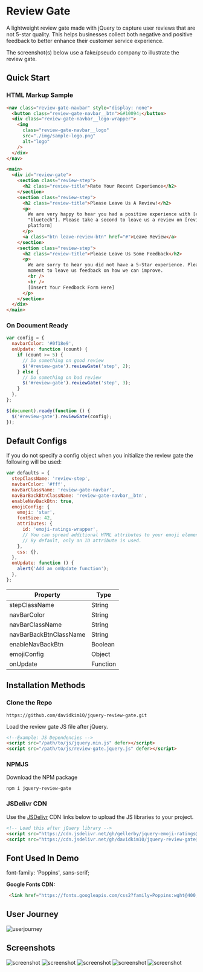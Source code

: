 # Review Gate

A lightweight review gate made with jQuery to capture user reviews that are not 5-star quality. This helps businesses collect both negative and positive feedback to better enhance their customer service experience.

The screenshot(s) below use a fake/pseudo company to illustrate the review gate.

## Quick Start

### HTML Markup Sample

```html
<nav class="review-gate-navbar" style="display: none">
  <button class="review-gate-navbar__btn">&#10094;</button>
  <div class="review-gate-navbar__logo-wrapper">
    <img
      class="review-gate-navbar__logo"
      src="./img/sample-logo.png"
      alt="logo"
    />
  </div>
</nav>

<main>
  <div id="review-gate">
    <section class="review-step">
      <h2 class="review-title">Rate Your Recent Experience</h2>
    </section>
    <section class="review-step">
      <h2 class="review-title">Please Leave Us A Review!</h2>
      <p>
        We are very happy to hear you had a positive experience with [ex:
        "bluetech"]. Please take a second to leave us a review on [review
        platform]
      </p>
      <a class="btn leave-review-btn" href="#">Leave Review</a>
    </section>
    <section class="review-step">
      <h2 class="review-title">Please Leave Us Some Feedback</h2>
      <p>
        We are sorry to hear you did not have a 5-Star experience. Please take a
        moment to leave us feedback on how we can improve.
        <br />
        <br />
        [Insert Your Feedback Form Here]
      </p>
    </section>
  </div>
</main>
```

### On Document Ready

```javascript
var config = {
  navbarColor: '#0f18e9',
  onUpdate: function (count) {
    if (count >= 5) {
      // Do something on good review
      $('#review-gate').reviewGate('step', 2);
    } else {
      // Do something on bad review
      $('#review-gate').reviewGate('step', 3);
    }
  },
};

$(document).ready(function () {
  $('#review-gate').reviewGate(config);
});
```

## Default Configs

If you do not specify a config object when you initialize the review gate the following will be used:

```javascript
var defaults = {
  stepClassName: 'review-step',
  navbarColor: '#fff',
  navBarClassName: 'review-gate-navbar',
  navBarBackBtnClassName: 'review-gate-navbar__btn',
  enableNavBackBtn: true,
  emojiConfig: {
    emoji: 'star',
    fontSize: 42,
    attributes: {
      id: 'emoji-ratings-wrapper',
      // You can spread additional HTML attributes to your emoji element wrapper.
      // By default, only an ID attribute is used.
    },
    css: {},
  },
  onUpdate: function () {
    alert('Add an onUpdate function');
  },
};
```

| Property               | Type     |
| ---------------------- | -------- |
| stepClassName          | String   |
| navBarColor            | String   |
| navBarClassName        | String   |
| navBarBackBtnClassName | String   |
| enableNavBackBtn       | Boolean  |
| emojiConfig            | Object   |
| onUpdate               | Function |

## Installation Methods

### Clone the Repo
```console
https://github.com/davidkim10/jquery-review-gate.git
```
Load the review gate JS file after jQuery.
```html
<!--Example: JS Dependencies -->
<script src="/path/to/js/jquery.min.js" defer></script>
<script src="/path/to/js/review-gate.jquery.js" defer></script>
```

### NPMJS
Download the NPM package
```console
npm i jquery-review-gate
```

### JSDelivr CDN

Use the [JSDelivr](https://www.jsdelivr.com/github) CDN links below to upload the JS libraries to your project.

```html
<!-- Load this after jQuery library -->
<script src="https://cdn.jsdelivr.net/gh/gellerby/jquery-emoji-ratings@master/dist/jquery.emojiRatings.min.js"></script>
<script src="https://cdn.jsdelivr.net/gh/davidkim10/jquery-review-gate@master/js/review-gate.jquery.min.js"></script>
```

## Font Used In Demo

font-family: 'Poppins', sans-serif;

**Google Fonts CDN:**

```html
 <link href="https://fonts.googleapis.com/css2?family=Poppins:wght@400;700&display=swap" rel="stylesheet" />
```

## User Journey

![userjourney](./img/user-journey-flow.png)

## Screenshots

![screenshot](./img/screenshots/screenshot-00.png)
![screenshot](./img/screenshots/screenshot-01.png)
![screenshot](./img/screenshots/screenshot-02.png)
![screenshot](./img/screenshots/screenshot-03.png)
![screenshot](./img/screenshots/screenshot-04.png)
